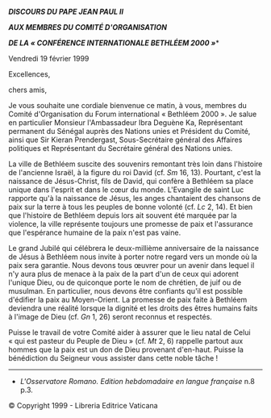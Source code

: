 ***DISCOURS DU PAPE JEAN PAUL II***

***AUX MEMBRES DU COMITÉ D'ORGANISATION***

***DE LA « *CONFÉRENCE INTERNATIONALE BETHLÉEM 2000* »****

Vendredi 19 février 1999

Excellences,

chers amis,

Je vous souhaite une cordiale bienvenue ce matin, à vous, membres du Comité d'Organisation du Forum international « Bethléem 2000 ». Je salue en particulier Monsieur l'Ambassadeur Ibra Deguène Ka, Représentant permanent du Sénégal auprès des Nations unies et Président du Comité, ainsi que Sir Kieran Prendergast, Sous-Secrétaire général des Affaires politiques et Représentant du Secrétaire général des Nations unies.

La ville de Bethléem suscite des souvenirs remontant très loin dans l'histoire de l'ancienne Israël, à la figure du roi David (cf. *Sm* 16, 13). Pourtant, c'est la naissance de Jésus-Christ, fils de David, qui confère à Bethléem sa place unique dans l'esprit et dans le cœur du monde. L'Evangile de saint Luc rapporte qu'à la naissance de Jésus, les anges chantaient des chansons de paix sur la terre à tous les peuples de bonne volonté (cf. *Lc* 2, 14). Et bien que l'histoire de Bethléem depuis lors ait souvent été marquée par la violence, la ville représente toujours une promesse de paix et l'assurance que l'espérance humaine de la paix n'est pas vaine.

Le grand Jubilé qui célébrera le deux-millième anniversaire de la naissance de Jésus à Bethléem nous invite à porter notre regard vers un monde où la paix sera garantie. Nous devons tous œuvrer pour un avenir dans lequel il n'y aura plus de menace à la paix de la part d'un de ceux qui adorent l'unique Dieu, ou de quiconque porte le nom de chrétien, de juif ou de musulman. En particulier, nous devons être confiants qu'il est possible d'édifier la paix au Moyen-Orient. La promesse de paix faite à Bethléem deviendra une réalité lorsque la dignité et les droits des êtres humains faits à l'image de Dieu (cf. *Gn* 1, 26) seront reconnus et respectés.

Puisse le travail de votre Comité aider à assurer que le lieu natal de Celui « qui est pasteur du Peuple de Dieu » (cf. *Mt* 2, 6) rappelle partout aux hommes que la paix est un don de Dieu provenant d'en-haut. Puisse la bénédiction du Seigneur vous assister dans cette noble tâche !

* * *

* *L'Osservatore Romano. Edition hebdomadaire en langue française* n.8 p.3.

© Copyright 1999 - Libreria Editrice Vaticana